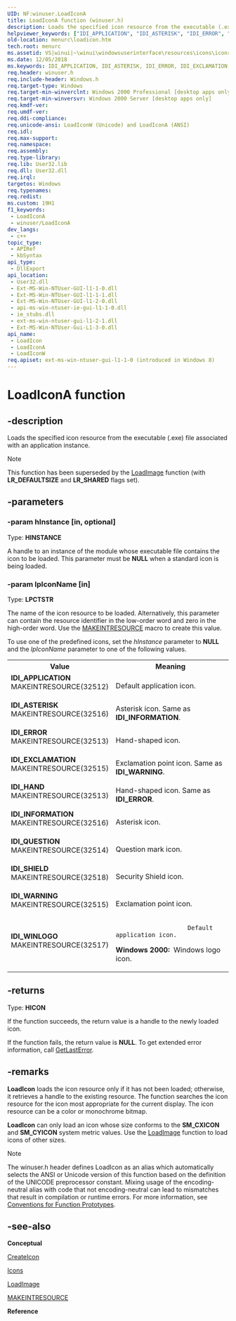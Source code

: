 ```yaml
---
UID: NF:winuser.LoadIconA
title: LoadIconA function (winuser.h)
description: Loads the specified icon resource from the executable (.exe) file associated with an application instance. (ANSI)
helpviewer_keywords: ["IDI_APPLICATION", "IDI_ASTERISK", "IDI_ERROR", "IDI_EXCLAMATION", "IDI_HAND", "IDI_INFORMATION", "IDI_QUESTION", "IDI_SHIELD", "IDI_WARNING", "IDI_WINLOGO", "LoadIconA", "winuser/LoadIconA"]
old-location: menurc\loadicon.htm
tech.root: menurc
ms.assetid: VS|winui|~\winui\windowsuserinterface\resources\icons\iconreference\iconfunctions\loadicon.htm
ms.date: 12/05/2018
ms.keywords: IDI_APPLICATION, IDI_ASTERISK, IDI_ERROR, IDI_EXCLAMATION, IDI_HAND, IDI_INFORMATION, IDI_QUESTION, IDI_SHIELD, IDI_WARNING, IDI_WINLOGO, LoadIcon, LoadIcon function [Menus and Other Resources], LoadIconA, LoadIconW, _win32_LoadIcon, _win32_loadicon_cpp, menurc.loadicon, winui._win32_loadicon, winuser/LoadIcon, winuser/LoadIconA, winuser/LoadIconW
req.header: winuser.h
req.include-header: Windows.h
req.target-type: Windows
req.target-min-winverclnt: Windows 2000 Professional [desktop apps only]
req.target-min-winversvr: Windows 2000 Server [desktop apps only]
req.kmdf-ver: 
req.umdf-ver: 
req.ddi-compliance: 
req.unicode-ansi: LoadIconW (Unicode) and LoadIconA (ANSI)
req.idl: 
req.max-support: 
req.namespace: 
req.assembly: 
req.type-library: 
req.lib: User32.lib
req.dll: User32.dll
req.irql: 
targetos: Windows
req.typenames: 
req.redist: 
ms.custom: 19H1
f1_keywords:
 - LoadIconA
 - winuser/LoadIconA
dev_langs:
 - c++
topic_type:
 - APIRef
 - kbSyntax
api_type:
 - DllExport
api_location:
 - User32.dll
 - Ext-MS-Win-NTUser-GUI-l1-1-0.dll
 - Ext-MS-Win-NTUser-GUI-l1-1-1.dll
 - Ext-MS-Win-NTUser-GUI-l1-2-0.dll
 - api-ms-win-ntuser-ie-gui-l1-1-0.dll
 - ie_stubs.dll
 - ext-ms-win-ntuser-gui-l1-2-1.dll
 - Ext-MS-Win-NTUser-Gui-L1-3-0.dll
api_name:
 - LoadIcon
 - LoadIconA
 - LoadIconW
req.apiset: ext-ms-win-ntuser-gui-l1-1-0 (introduced in Windows 8)
---
```


# LoadIconA function


## -description

Loads the specified icon resource from the executable (.exe) file associated with an application instance.

> [!NOTE]
> This function has been superseded by the [LoadImage](/windows/desktop/api/winuser/nf-winuser-loadimagew) function (with **LR_DEFAULTSIZE** and **LR_SHARED** flags set).

## -parameters

### -param hInstance [in, optional]

Type: <b>HINSTANCE</b>

A handle to an instance of the module whose executable file contains the icon to be loaded. This parameter must be <b>NULL</b> when a standard icon is being loaded.

### -param lpIconName [in]

Type: <b>LPCTSTR</b>

The name of the icon resource to be loaded. Alternatively, this parameter can contain the resource identifier in the low-order word and zero in the high-order word. Use the <a href="/windows/desktop/api/winuser/nf-winuser-makeintresourcea">MAKEINTRESOURCE</a> macro to create this value.

To use one of the predefined icons, set the <i>hInstance</i> parameter to <b>NULL</b> and the <i>lpIconName</i> parameter to one of the following values.

<table>
<tr>
<th>Value</th>
<th>Meaning</th>
</tr>
<tr>
<td width="40%"><a id="IDI_APPLICATION"></a><a id="idi_application"></a><dl>
<dt><b>IDI_APPLICATION</b></dt>
<dt>MAKEINTRESOURCE(32512)</dt>
</dl>
</td>
<td width="60%">
Default application icon.

</td>
</tr>
<tr>
<td width="40%"><a id="IDI_ASTERISK"></a><a id="idi_asterisk"></a><dl>
<dt><b>IDI_ASTERISK</b></dt>
<dt>MAKEINTRESOURCE(32516)</dt>
</dl>
</td>
<td width="60%">
Asterisk icon. Same as <b>IDI_INFORMATION</b>.

</td>
</tr>
<tr>
<td width="40%"><a id="IDI_ERROR"></a><a id="idi_error"></a><dl>
<dt><b>IDI_ERROR</b></dt>
<dt>MAKEINTRESOURCE(32513)</dt>
</dl>
</td>
<td width="60%">
Hand-shaped icon.

</td>
</tr>
<tr>
<td width="40%"><a id="IDI_EXCLAMATION"></a><a id="idi_exclamation"></a><dl>
<dt><b>IDI_EXCLAMATION</b></dt>
<dt>MAKEINTRESOURCE(32515)</dt>
</dl>
</td>
<td width="60%">
Exclamation point icon. Same as <b>IDI_WARNING</b>.

</td>
</tr>
<tr>
<td width="40%"><a id="IDI_HAND"></a><a id="idi_hand"></a><dl>
<dt><b>IDI_HAND</b></dt>
<dt>MAKEINTRESOURCE(32513)</dt>
</dl>
</td>
<td width="60%">
Hand-shaped icon. Same as <b>IDI_ERROR</b>. 

</td>
</tr>
<tr>
<td width="40%"><a id="IDI_INFORMATION"></a><a id="idi_information"></a><dl>
<dt><b>IDI_INFORMATION</b></dt>
<dt>MAKEINTRESOURCE(32516)</dt>
</dl>
</td>
<td width="60%">
Asterisk icon.

</td>
</tr>
<tr>
<td width="40%"><a id="IDI_QUESTION"></a><a id="idi_question"></a><dl>
<dt><b>IDI_QUESTION</b></dt>
<dt>MAKEINTRESOURCE(32514)</dt>
</dl>
</td>
<td width="60%">
Question mark icon.

</td>
</tr>
<tr>
<td width="40%"><a id="IDI_SHIELD"></a><a id="idi_shield"></a><dl>
<dt><b>IDI_SHIELD</b></dt>
<dt>MAKEINTRESOURCE(32518)</dt>
</dl>
</td>
<td width="60%">
Security Shield icon. 

</td>
</tr>
<tr>
<td width="40%"><a id="IDI_WARNING"></a><a id="idi_warning"></a><dl>
<dt><b>IDI_WARNING</b></dt>
<dt>MAKEINTRESOURCE(32515)</dt>
</dl>
</td>
<td width="60%">
Exclamation point icon.

</td>
</tr>
<tr>
<td width="40%"><a id="IDI_WINLOGO"></a><a id="idi_winlogo"></a><dl>
<dt><b>IDI_WINLOGO</b></dt>
<dt>MAKEINTRESOURCE(32517)</dt>
</dl>
</td>
<td width="60%">
 
						Default application icon.

<b>Windows 2000:  </b>Windows logo icon.

</td>
</tr>
</table>

## -returns

Type: <b>HICON</b>

If the function succeeds, the return value is a handle to the newly loaded icon.

If the function fails, the return value is <b>NULL</b>. To get extended error information, call <a href="/windows/desktop/api/errhandlingapi/nf-errhandlingapi-getlasterror">GetLastError</a>.

## -remarks

<b>LoadIcon</b> loads the icon resource only if it has not been loaded; otherwise, it retrieves a handle to the existing resource. The function searches the icon resource for the icon most appropriate for the current display. The icon resource can be a color or monochrome bitmap. 

<b>LoadIcon</b> can only load an icon whose size conforms to the <b>SM_CXICON</b> and <b>SM_CYICON</b> system metric values. Use the <a href="/windows/desktop/api/winuser/nf-winuser-loadimagea">LoadImage</a> function to load icons of other sizes.





> [!NOTE]
> The winuser.h header defines LoadIcon as an alias which automatically selects the ANSI or Unicode version of this function based on the definition of the UNICODE preprocessor constant. Mixing usage of the encoding-neutral alias with code that not encoding-neutral can lead to mismatches that result in compilation or runtime errors. For more information, see [Conventions for Function Prototypes](/windows/win32/intl/conventions-for-function-prototypes).

## -see-also

<b>Conceptual</b>



<a href="/windows/desktop/api/winuser/nf-winuser-createicon">CreateIcon</a>



<a href="/windows/desktop/menurc/icons">Icons</a>



<a href="/windows/desktop/api/winuser/nf-winuser-loadimagea">LoadImage</a>



<a href="/windows/desktop/api/winuser/nf-winuser-makeintresourcea">MAKEINTRESOURCE</a>



<b>Reference</b>
